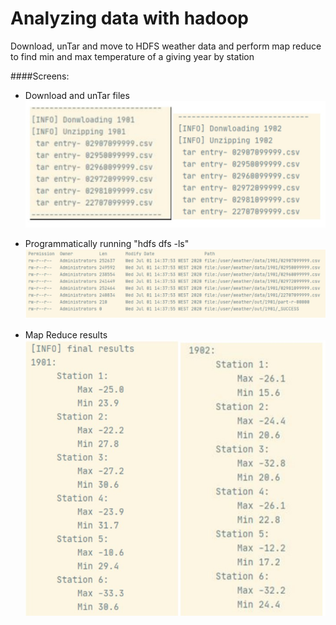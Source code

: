 # Analyzing data with hadoop
Download, unTar and move to HDFS weather data and perform map 
reduce to find min and max temperature of a giving year by station

####Screens:

- Download and unTar files
![download and unTar files](screens/1.jpg)

- Programmatically running "hdfs dfs -ls"
![programmatically running "hdfs dfs -ls"](screens/2.jpg)

- Map Reduce results
![map reduce results](screens/3.jpg)
